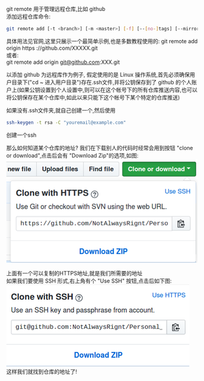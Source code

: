 git remote 用于管理远程仓库,比如 github  
添加远程仓库命令:
```bash 
git remote add [-t <branch>] [-m <master>] [-f] [--[no-]tags] [--mirror=<fetch|push>] <name> <url>
```  
具体用法见官网,这里只展示一个最简单示例,也是多数教程使用的:
git remote add origin https &#58;//github.com/XXXXX.git  
或者:  
git remote add origin git@github.com:XXX.git  

以添加 github 为远程库作为例子,
假定使用的是 Linux 操作系统,首先必须确保用户目录下("cd ~ 进入用户目录")存在.ssh文件,并将公钥保存到了
github 的个人账户上(如果公钥设置到个人设置中,则可以在这个帐号下的所有仓库推送内容,也可以将公钥保存在某个仓库中,如此以来只能下这个帐号下某个特定的仓库推送)   

如果没有.ssh文件夹,就自己创建一个,然后使用
```bash
ssh-keygen -t rsa -C "youremail@example.com"
```  
创建一个ssh 


那么如何知道某个仓库的地址? 我们在下载别人的代码时经常会用到按钮 "clone or download",点击后会有 "Download Zip"的选项,如图:  
![](HTTPS-way.png)  

上面有一个可以复制的HTTPS地址,就是我们所需要的地址  
如果我们要使用 SSH 形式,右上角有个 "Use SSH" 按钮,点击后如下图:  
![](SSH-way.png)  
这样我们就找到仓库的地址了!